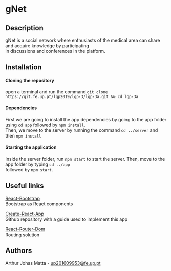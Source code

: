 gNet
====

Description
-----------
gNet is a social network where enthusiasts of the medical area can share and acquire knowledge by participating \
in discussions and conferences in the platform.

Installation
------------
#### Cloning the repository
open a terminal and run the command `git clone https://git.fe.up.pt/lgp2019/lgp-3/lgp-3a.git && cd lgp-3a`

#### Dependencies
First we are going to install the app dependencies by going to the app folder using `cd app` followed by `npm install`. \
Then, we move to the server by running the command `cd ../server` and then `npm install`

#### Starting the application
Inside the server folder, run `npm start` to start the server. Then, move to the app folder by typing `cd ../app` \
followed by `npm start`.

Useful links
------------
[React-Bootstrap](https://react-bootstrap.github.io/components/alerts) \
Bootstrap as React components 

[Create-React-App](https://github.com/wmonk/create-react-app-typescript/blob/master/template/README.md#folder-structure) \
Github repository with a guide used to implement this app 

[React-Router-Dom](https://reacttraining.com/react-router/) \
Routing solution

Authors
-------
Arthur Johas Matta - [up201609953@fe.up.pt](mailto:up201609953@fe.up.pt)